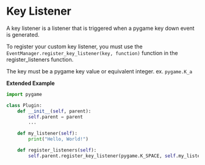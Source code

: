 # Key Listener
A key listener is a listener that is triggered when a pygame key down event is generated.

To register your custom key listener, you must use the `EventManager.register_key_listener(key, function)` function in the register_listeners function.

The key must be a pygame key value or equivalent integer. ex. `pygame.K_a`

__Extended Example__

```python
import pygame

class Plugin:
	def __init__(self, parent):
		self.parent = parent
		...

	def my_listener(self):
		print("Hello, World!")

	def register_listeners(self):
		self.parent.register_key_listener(pygame.K_SPACE, self.my_listener)
```
